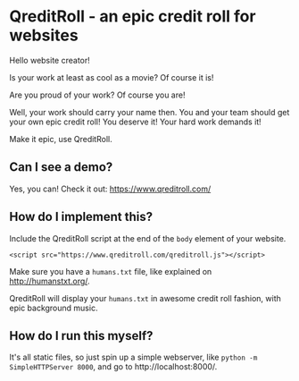 # QreditRoll - an epic credit roll for websites

Hello website creator!

Is your work at least as cool as a movie?
Of course it is!

Are you proud of your work?
Of course you are!

Well, your work should carry your name then. You and your team should get your own epic credit roll! You deserve it! Your hard work demands it!

Make it epic, use QreditRoll.

## Can I see a demo?
Yes, you can! Check it out: https://www.qreditroll.com/

## How do I implement this?
Include the QreditRoll script at the end of the `body` element of your website.

`<script src="https://www.qreditroll.com/qreditroll.js"></script>`

Make sure you have a `humans.txt` file, like explained on http://humanstxt.org/.

QreditRoll will display your `humans.txt` in awesome credit roll fashion, with epic background music.

## How do I run this myself?
It's all static files, so just spin up a simple webserver, like `python -m SimpleHTTPServer 8000`, and go to http://localhost:8000/.
